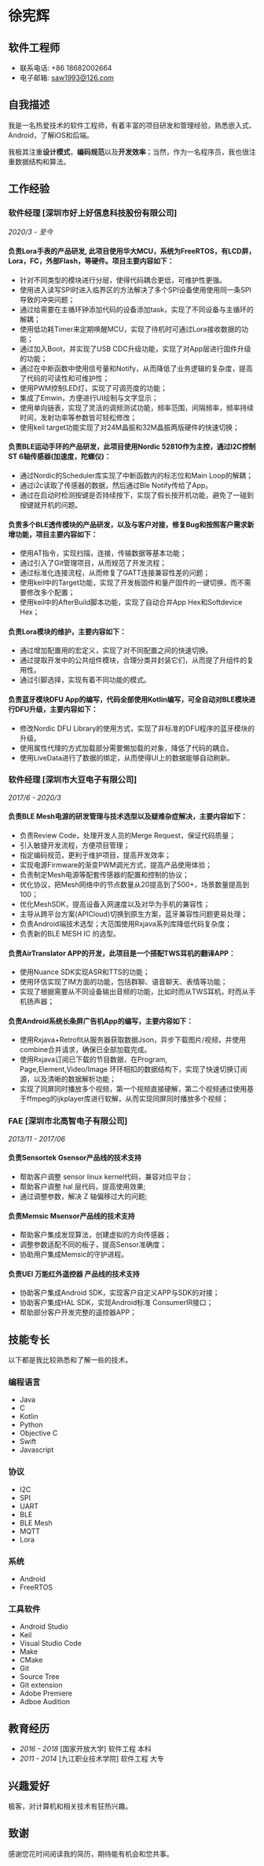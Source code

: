 # 徐宪辉

## 软件工程师

- 联系电话: +86 18682002664
- 电子邮箱: [saw1993@126.com](saw1993@126.com)


## 自我描述

我是一名热爱技术的软件工程师，有着丰富的项目研发和管理经验，熟悉嵌⼊式、Android，了解iOS和后端。

我极其注重**设计模式**，**编码规范**以及**开发效率**；当然，作为一名程序员，我也很注重数据结构和算法。


## 工作经验

### **软件经理** [深圳市好上好信息科技股份有限公司]

*2020/3 - 至今*

#### 负责**Lora手表**的**产品研发**, 此项目使用华大MCU，系统为FreeRTOS，有LCD屏，Lora，FC，外部Flash，等硬件。项目主要内容如下：
* 针对不同类型的模块进行分层，使得代码耦合更低，可维护性更强。
* 使用进入读写SPI时进入临界区的方法解决了多个SPI设备使用使用同一条SPI导致的冲突问题；
* 通过给需要在主循环钟添加代码的设备添加task，实现了不同设备与主循环的解耦；
* 使用低功耗Timer来定期唤醒MCU，实现了待机时可通过Lora接收数据的功能；
* 通过加入Boot，并实现了USB CDC升级功能，实现了对App层进行固件升级的功能；
* 通过在中断函数中使用信号量和Notify，从而降低了业务逻辑的复杂度，提高了代码的可读性和可维护性；
* 使用PWM控制LED灯，实现了可调亮度的功能；
* 集成了Emwin，方便进行UI绘制与文字显示；
* 使用单向链表，实现了灵活的调频测试功能，频率范围，间隔频率，频率持续时间，发射功率等参数皆可轻松修改；
* 使用keil target功能实现了对24M晶振和32M晶振两版硬件的快速切换；

#### 负责**BLE运动手环**的**产品研发**，此项目使用Nordic 52810作为主控，通过I2C控制ST 6轴传感器(加速度，陀螺仪)：
* 通过Nordic的Scheduler库实现了中断函数内的标志位和Main Loop的解耦；
* 通过i2c读取了传感器的数据，然后通过Ble Notify传给了App。
* 通过在启动时检测按键是否持续按下，实现了假长按开机功能，避免了一碰到按键就开机的问题。

#### 负责多个**BLE透传模块**的**产品研发**，以及与客户对接，修复Bug和按照客户需求新增功能，项目主要内容如下：
* 使用AT指令，实现扫描，连接，传输数据等基本功能；
* 通过引入了Git管理项目，从而规范了开发流程；
* 通过标准化连接流程，从而修复了GATT连接兼容性差的问题；
* 使用keil中的Target功能，实现了开发板固件和量产固件的一键切换，而不需要修改多个配置；
* 使用keil中的AfterBuild脚本功能，实现了自动合并App Hex和Softdevice Hex；


#### 负责**Lora模块**的**维护**，主要内容如下：
* 通过增加配置用的宏定义，实现了对不同配置之间的快速切换。
* 通过提取开发中的公共组件模块，合理分类并封装它们，从而提了升组件的复用性。
* 通过引脚选择，实现有着不同功能的模式。

#### 负责**蓝牙模块DFU App**的编写，代码全部使用Kotlin编写，可全自动对BLE模块进行DFU升级，主要内容如下：

* 修改Nordic DFU Library的使用方式，实现了非标准的DFU程序的蓝牙模块的升级。
* 使用属性代理的方式加载部分需要懒加载的对象，降低了代码的耦合。
* 使用LiveData进行了数据的绑定，从而使得UI上的数据能够自动刷新。



### **软件经理** [深圳市大豆电子有限公司]

*2017/6 - 2020/3*

#### 负责**BLE Mesh电源**的**研发管理**与**技术选型**以及**疑难杂症解决**，主要内容如下：

* 负责Review Code，处理开发人员的Merge Request，保证代码质量；
* 引入敏捷开发流程，方便项目管理；
* 指定编码规范，更利于维护项目，提高开发效率；
* 实现电源Firmware的渐变PWM调光方式，提高产品使用体验；
* 负责制定Mesh电源等配套传感器的配置和控制的协议；
* 优化协议，把Mesh网络中的节点数量从20提高到了500+，场景数量提高到100；
* 优化MeshSDK，提高设备入网速度以及对华为手机的兼容性；
* 主导从跨平台方案(APICloud)切换到原生方案，蓝牙兼容性问题更易处理；
* 负责Android端技术选型；大范围使用Rxjava系列库降低代码复杂度；
* 负责新的BLE MESH IC 的选型。

#### 负责AirTranslator APP的开发，此项目是一个**搭配TWS耳机的翻译APP**：
* 使用Nuance SDK实现ASR和TTS的功能；
* 使用环信实现了IM方面的功能，包括群聊、语音聊天、表情等功能；
* 实现了根据需要从不同设备输出音频的功能，比如时而从TWS耳机，时而从手机扬声器；

#### 负责**Android系统长条屏广告机App**的编写，主要内容如下：
* 使用Rxjava+Retrofit从服务器获取数据Json，异步下载图片/视频，并使用combine合并请求，确保已全部加载完成。
* 使用Rxjava订阅已下载的节目数据，在Program, Page,Element,Video/Image 环环相扣的数据结构下，实现了快速切换订阅源，以及清晰的数据解析功能；
* 实现了同屏同时播放多个视频，第一个视频直接硬解，第二个视频通过使用基于ffmpeg的ijkplayer库进行软解，从而实现同屏同时播放多个视频；


### **FAE** [深圳市北高智电子有限公司]

*2013/11 - 2017/06*

#### 负责**Sensortek Gsensor产品线**的技术支持
* 帮助客户调整 sensor linux kernel代码，兼容对应平台；
* 帮助客户调整 hal 层代码，提⾼使⽤效果;
* 通过调整参数，解决 Z 轴偏移过大的问题;

#### 负责**Memsic Msensor产品线**的技术支持
* 帮助客户集成发现算法，创建虚拟的方向传感器；
* 调整参数适配不同的板子，提高Sensor准确度；
* 协助用户集成Memsic的守护进程。

#### 负责**UEI 万能红外遥控器** 产品线的技术支持
* 协助客户集成Android SDK，实现客户自定义APP与SDK的对接；
* 协助客户集成HAL SDK，实现Android标准 ConsumerIR接口；
* 帮助部分客户开发完整的遥控器APP；


## 技能专长

以下都是我比较熟悉和了解一些的技术。

### 编程语言

- Java
- C 
- Kotlin
- Python
- Objective C
- Swift
- Javascript


### 协议
- I2C
- SPI
- UART
- BLE
- BLE Mesh
- MQTT
- Lora

### 系统
- Android
- FreeRTOS

### 工具软件
- Android Studio
- Keil
- Visual Studio Code
- Make
- CMake
- Git
- Source Tree
- Git extension
- Adobe Premiere
- Adboe Audition


## 教育经历

- *2016 - 2018* [国家开放大学] 软件工程 本科
- *2011 - 2014* [九江职业技术学院] 软件工程 大专


## 兴趣爱好

极客，对计算机和相关技术有狂热兴趣。

## 致谢

感谢您花时间阅读我的简历，期待能有机会和您共事。
